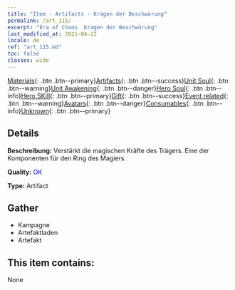 ```yaml
---
title: "Item - Artifacts - Kragen der Beschwörung"
permalink: /art_115/
excerpt: "Era of Chaos  Kragen der Beschwörung"
last_modified_at: 2021-04-22
locale: de
ref: "art_115.md"
toc: false
classes: wide
---
```

 [Materials](/ItemsDE/){: .btn .btn--primary}[Artifacts](/ItemsDE/Artifacts/){: .btn .btn--success}[Unit Soul](/ItemsDE/UnitSoul/){: .btn .btn--warning}[Unit Awakening](/ItemsDE/UnitAwakening/){: .btn .btn--danger}[Hero Soul](/ItemsDE/HeroSoul/){: .btn .btn--info}[Hero SKill](/ItemsDE/HeroSkill/){: .btn .btn--primary}[Gift](/ItemsDE/Gift/){: .btn .btn--success}[Event related](/ItemsDE/Events/){: .btn .btn--warning}[Avatars](/ItemsDE/Avatars/){: .btn .btn--danger}[Consumables](/ItemsDE/Consumables/){: .btn .btn--info}[Unknown](/ItemsDE/Unknown/){: .btn .btn--primary}

## Details
 **Beschreibung:** Verstärkt die magischen Kräfte des Trägers. Eine der Komponenten für den Ring des Magiers.

 **Quality:** <span style="color: #0000CD">OK</span>

 **Type:** Artifact

## Gather

*    Kampagne 
*    Artefaktladen 
*    Artefakt 

## This item contains:

  None

